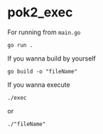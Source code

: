 # pok2_exec

For running from `main.go`
```
go run .
```

If you wanna build by yourself
```
go build -o "fileName"
```

If you wanna execute
```
./exec
```

or
```
./"fileName"
```
